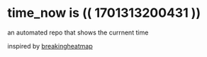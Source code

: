 # time_now is (( 1701313200431 ))

an automated repo that shows the currnent time

inspired by [breakingheatmap](https://github.com/breakingheatmap/breakingheatmap)